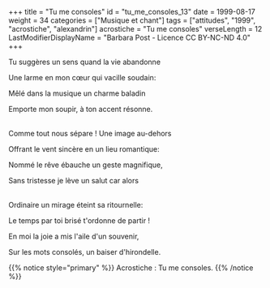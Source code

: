 +++
title = "Tu me consoles"
id = "tu_me_consoles_13"
date = 1999-08-17
weight = 34
categories = ["Musique et chant"]
tags = ["attitudes", "1999", "acrostiche", "alexandrin"]
acrostiche = "Tu me consoles"
verseLength = 12
LastModifierDisplayName = "Barbara Post - Licence CC BY-NC-ND 4.0"
+++

Tu suggères un sens quand la vie abandonne

Une larme en mon cœur qui vacille soudain:

Mêlé dans la musique un charme baladin

Emporte mon soupir, à ton accent résonne.

 \
Comme tout nous sépare ! Une image au-dehors

Offrant le vent sincère en un lieu romantique:

Nommé le rêve ébauche un geste magnifique,

Sans tristesse je lève un salut car alors

 \
Ordinaire un mirage éteint sa ritournelle:

Le temps par toi brisé t'ordonne de partir !

En moi la joie a mis l'aile d'un souvenir,

Sur les mots consolés, un baiser d'hirondelle.

{{% notice style="primary" %}}
Acrostiche : Tu me consoles.
{{% /notice %}}
